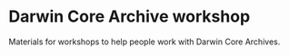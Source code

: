 # Darwin Core Archive workshop

Materials for workshops to help people work with Darwin Core Archives.
